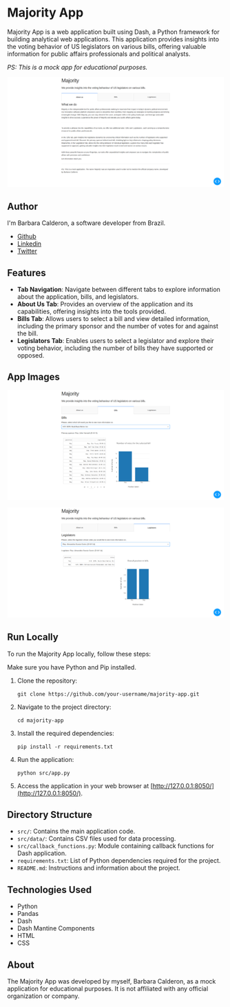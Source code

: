 # Majority App

Majority App is a web application built using Dash, a Python framework for building analytical web applications. This application provides insights into the voting behavior of US legislators on various bills, offering valuable information for public affairs professionals and political analysts.

_PS: This is a mock app for educational purposes._

![Majority App landing page](page.png)

## Author

I'm Barbara Calderon, a software developer from Brazil. 
- [Github](https://www.github.com/barbaracalderon)
- [Linkedin](https://www.linkedin.com/in/barbaracalderondev)
- [Twitter](https://www.x.com/bederoni)

## Features

- **Tab Navigation**: Navigate between different tabs to explore information about the application, bills, and legislators.
- **About Us Tab**: Provides an overview of the application and its capabilities, offering insights into the tools provided.
- **Bills Tab**: Allows users to select a bill and view detailed information, including the primary sponsor and the number of votes for and against the bill.
- **Legislators Tab**: Enables users to select a legislator and explore their voting behavior, including the number of bills they have supported or opposed.

## App Images

![Majority App bills tab](bills.png)

![Majority App legislators tab](legislators.png)

## Run Locally

To run the Majority App locally, follow these steps:

Make sure you have Python and Pip installed.

1. Clone the repository:

    ```
    git clone https://github.com/your-username/majority-app.git
    ```

2. Navigate to the project directory:

    ```
    cd majority-app
    ```

3. Install the required dependencies:

    ```
    pip install -r requirements.txt
    ```

4. Run the application:

    ```
    python src/app.py
    ```

5. Access the application in your web browser at [http://127.0.0.1:8050/](http://127.0.0.1:8050/).

## Directory Structure
- `src/`: Contains the main application code.
- `src/data/`: Contains CSV files used for data processing.
- `src/callback_functions.py`: Module containing callback functions for Dash application.
- `requirements.txt`: List of Python dependencies required for the project.
- `README.md`: Instructions and information about the project.

## Technologies Used

- Python
- Pandas
- Dash
- Dash Mantine Components
- HTML
- CSS


## About

The Majority App was developed by myself, Barbara Calderon, as a mock application for educational purposes. It is not affiliated with any official organization or company.
